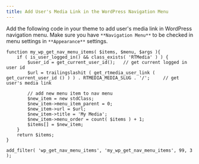 ```yaml
---
title: Add User's Media Link in the WordPress Navigation Menu
---
```


Add the following code in your theme to add user's media link in WordPress navigation menu. Make sure you have `**Navigation Menu**` to be checked in menu settings in `**Appearance**` settings.

    
    function my_wp_get_nav_menu_items( $items, $menu, $args ){
    	if ( is_user_logged_in() && class_exists( 'RTMedia' ) ) {
    		$user_id = get_current_user_id();	// get current logged in user id
    		$url = trailingslashit ( get_rtmedia_user_link ( get_current_user_id () ) ) . RTMEDIA_MEDIA_SLUG . '/'; 	// get user's media link
    
    		// add new menu item to nav menu
    		$new_item = new stdClass;
    		$new_item->menu_item_parent = 0;
    		$new_item->url = $url;
    		$new_item->title = 'My Media';
    		$new_item->menu_order = count( $items ) + 1;
    		$items[] = $new_item;
    	}
    	return $items;
    }
    
    add_filter( 'wp_get_nav_menu_items', 'my_wp_get_nav_menu_items', 99, 3 );
